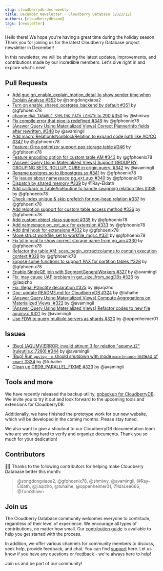 ```yaml
---
slug: cloudberrydb-dec-weekly
title: December Newsletter - Cloudberry Database (2023/12)
authors: [cloudberrydbteam]
tags: [newsletter]
---
```


Hello there! We hope you're having a great time during the holiday season. Thank you for joining us for the latest Cloudberry Database project newsletter in December!

In this newsletter, we will be sharing the latest updates, improvements, and contributions made by our incredible members. Let's dive right in and explore what's new!

## Pull Requests

- [Add guc gp_enable_explain_motion_detail to show sender time when Explain Analyse #352](https://github.com/cloudberrydb/cloudberrydb/pull/352)  by @songdongxiaoa2
- [Turn on enable_shared_postgres_backend by default #351](https://github.com/cloudberrydb/cloudberrydb/pull/351)  by @gfphoenix78
- [change  `MAX_TARABLE_SYMLINK_PATH_LENGTH`  to 200 #350](https://github.com/cloudberrydb/cloudberrydb/pull/350)  by @shmiwy
- [Fix compile error that pipe is redefined #349](https://github.com/cloudberrydb/cloudberrydb/pull/349)  by @gfphoenix78
- [[Answer Query Using Materialized Views] Correct PlannerInfo fields after rewritten. #348](https://github.com/cloudberrydb/cloudberrydb/pull/348)  by @avamingli
- [Add macro RelationIsNonblockRelation to expand code path like AO/CO #347](https://github.com/cloudberrydb/cloudberrydb/pull/347)  by @gfphoenix78
- [Feature: Orca optimizor support pax storage table #346](https://github.com/cloudberrydb/cloudberrydb/pull/346)  by @gfphoenix78
- [Feature encoding option for custom table AM #343](https://github.com/cloudberrydb/cloudberrydb/pull/343)  by @gfphoenix78
- [[Answer Query Using Materialized Views] Support GROUP BY, GROUPING SETS, ROLLUP, CUBE in origin query. #342](https://github.com/cloudberrydb/cloudberrydb/pull/342)  by @avamingli
- [Rename postgres.so to libpostgres.so #341](https://github.com/cloudberrydb/cloudberrydb/pull/341)  by @gfphoenix78
- [Fix issues about namespace pg_ext_aux #340](https://github.com/cloudberrydb/cloudberrydb/pull/340)  by @gfphoenix78
- [Dispatch by shared memory #339](https://github.com/cloudberrydb/cloudberrydb/pull/339)  by @Ray-Eldath
- [Add callback in TableAmRoutine to handle swapping relation files #338](https://github.com/cloudberrydb/cloudberrydb/pull/338)  by @gfphoenix78
- [Check index unique & skip prefetch for non-heap relation #337](https://github.com/cloudberrydb/cloudberrydb/pull/337)  by @gfphoenix78
- [Add reloption support for custom table access method #336](https://github.com/cloudberrydb/cloudberrydb/pull/336)  by @gfphoenix78
- [Add custom object class support #335](https://github.com/cloudberrydb/cloudberrydb/pull/335)  by @gfphoenix78
- [Add namespace pg_ext_aux for extension #333](https://github.com/cloudberrydb/cloudberrydb/pull/333)  by @gfphoenix78
- [Add dml hook for extensions #332](https://github.com/cloudberrydb/cloudberrydb/pull/332)  by @gfphoenix78
- [Move struct workfile_set to workfile_mgr.c #331](https://github.com/cloudberrydb/cloudberrydb/pull/331)  by @gfphoenix78
- [Fix \\d in psql to show correct storage name from pg_am #330](https://github.com/cloudberrydb/cloudberrydb/pull/330)  by @gfphoenix78
- [Refactor the table AM: scan_begin_extractcolumns to contain execution context #329](https://github.com/cloudberrydb/cloudberrydb/pull/329)  by @gfphoenix78
- [Expose some functions to support PAX for partition tables #328](https://github.com/cloudberrydb/cloudberrydb/pull/328)  by @gfphoenix78
- [Enable SingleQE join with SegmentGeneralWorkers #327](https://github.com/cloudberrydb/cloudberrydb/pull/327)  by @avamingli
- [Fix: may cause UAF problem in get_size_from_segDBs #326](https://github.com/cloudberrydb/cloudberrydb/pull/326)  by @jiaqizho
- [Fix: Illegal PGnotify declaration #325](https://github.com/cloudberrydb/cloudberrydb/pull/325)  by @jiaqizho
- [Doc: update README.md for CloudberryDB #324](https://github.com/cloudberrydb/cloudberrydb/pull/324)  by @tuhaihe
- [[Answer Query Using Materialized Views] Compute Aggregations on Materialized Views. #322](https://github.com/cloudberrydb/cloudberrydb/pull/322)  by @avamingli
- [[Answer Query Using Materialized Views] Refactor codes to new file aqumv.c #321](https://github.com/cloudberrydb/cloudberrydb/pull/321)  by @avamingli
- [Use FDW to query multiple servers as shards #320](https://github.com/cloudberrydb/cloudberrydb/pull/320)  by @oppenheimer01

## Issues

- [[Bug] [AQUMV]ERROR: invalid attnum 3 for relation "aqumv_t2" (ruleutils.c:7260) #344](https://github.com/cloudberrydb/cloudberrydb/issues/344)  by @avamingli
- [[Bug] Run  `gpstop -m`  should shutdown with mode  `maintenance`  instead of  `smart` #334](https://github.com/cloudberrydb/cloudberrydb/issues/334)  by @tuhaihe
- [Clean up CBDB_PARALLEL_FIXME #323](https://github.com/cloudberrydb/cloudberrydb/issues/323)  by @avamingli

## Tools and more

We have recently released the backup utility,  [gpbackup for CloudberryDB](https://github.com/cloudberrydb/gpbackup). We invite you to try it out and look forward to the upcoming tools and extensions for CloudberryDB.

Additionally, we have finished the prototype work for our new website, which will be developed in the coming months. Please stay tuned.

We also want to give a shoutout to our CloudberryDB documentation team who are working hard to verify and organize documents. Thank you so much for your dedication!

## Contributors

🎈️🎊️ Thanks to the following contributors for helping make Cloudberry Database better this month:

> @songdongxiaoa2, @gfphoenix78, @shmiwy, @avamingli, @Ray-Eldath, @jiaqizho, @tuhaihe, @oppenheimer01, @IdaLee666, @TomShawn

## Join us

The Cloudberry Database community welcomes everyone to contribute, regardless of their level of experience. We encourage all types of contributions, no matter how small. Our  [contribution guide](https://cloudberrydb.org/contribute/how-to-contribute)  is available to help you get started with the process.

In addition, we offer various channels for community members to discuss, seek help, provide feedback, and chat. You can find  [support](https://cloudberrydb.org/support)  here. Let us know if you have any questions or feedback - we're always here to help!

Join us and be part of our community!